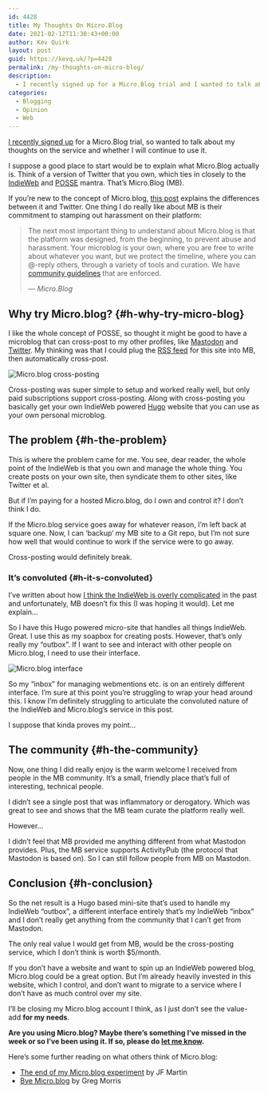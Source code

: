 ```yaml
---
id: 4428
title: My Thoughts On Micro.Blog
date: 2021-02-12T11:30:43+00:00
author: Kev Quirk
layout: post
guid: https://kevq.uk/?p=4428
permalink: /my-thoughts-on-micro-blog/
description:
  - I recently signed up for a Micro.Blog trial and I wanted to talk about my thoughts on the service and whether I will continue to use it.
categories:
  - Blogging
  - Opinion
  - Web
---
```

<p class="medium">
  <a href="https://micro.blog" target="_blank" rel="noreferrer noopener">I recently signed up</a> for a Micro.Blog trial, so wanted to talk about my thoughts on the service and whether I will continue to use it.
</p>

I suppose a good place to start would be to explain what Micro.Blog actually is. Think of a version of Twitter that you own, which ties in closely to the [IndieWeb](https://kevq.uk/implementing-the-indieweb-into-my-website/) and <a href="https://indieweb.org/POSSE" target="_blank" rel="noreferrer noopener">POSSE</a> mantra. That&#8217;s Micro.Blog (MB).

If you&#8217;re new to the concept of Micro.blog, <a href="https://help.micro.blog/2018/twitter-differences/" target="_blank" rel="noreferrer noopener">this post</a> explains the differences between it and Twitter. One thing I do really like about MB is their commitment to stamping out harassment on their platform:

<blockquote class="wp-block-quote">
  <p>
    The next most important thing to understand about Micro.blog is that the platform was designed, from the beginning, to prevent abuse and harassment. Your microblog is your own, where you are free to write about whatever you want, but we protect the timeline, where you can @-reply others, through a variety of tools and curation. We have <a href="https://help.micro.blog/2017/community-guidelines/">community guidelines</a> that are enforced.
  </p>

  <cite>&#8212; Micro.Blog</cite>
</blockquote>

## Why try Micro.blog? {#h-why-try-micro-blog}

I like the whole concept of POSSE, so thought it might be good to have a microblog that can cross-post to my other profiles, like <a href="https://fosstodon.org/@kev" target="_blank" rel="noreferrer noopener">Mastodon</a> and <a href="https://twitter.com/kevquirk" target="_blank" rel="noreferrer noopener">Twitter</a>. My thinking was that I could plug the [RSS feed](https://kevq.uk/rss-feeds/) for this site into MB, then automatically cross-post.

<img loading="lazy" width="785" height="657" src="/assets/images/wp-images/2021/02/micro-blog-cross-posting.png" alt="Micro.blog cross-posting" class="wp-image-4475" srcset="/assets/images/wp-images/2021/02/micro-blog-cross-posting.png 785w, /assets/images/wp-images/2021/02/micro-blog-cross-posting-610x511.png 610w, /assets/images/wp-images/2021/02/micro-blog-cross-posting-768x643.png 768w" sizes="(max-width: 785px) 100vw, 785px" />  

Cross-posting was super simple to setup and worked really well, but only paid subscriptions support cross-posting. Along with cross-posting you basically get your own IndieWeb powered <a href="https://gohugo.io/" target="_blank" rel="noreferrer noopener">Hugo</a> website that you can use as your own personal microblog.

## The problem {#h-the-problem}

This is where the problem came for me. You see, dear reader, the whole point of the IndieWeb is that you own and manage the whole thing. You create posts on your own site, then syndicate them to other sites, like Twitter et al.

<p class="medium">
  But if I&#8217;m paying for a hosted Micro.blog, do I own and control it? I don&#8217;t think I do.
</p>

If the Micro.blog service goes away for whatever reason, I&#8217;m left back at square one. Now, I can &#8216;backup&#8217; my MB site to a Git repo, but I&#8217;m not sure how well that would continue to work if the service were to go away.

Cross-posting would definitely break.

### It&#8217;s convoluted {#h-it-s-convoluted}

I&#8217;ve written about how [I think the IndieWeb is overly complicated](https://kevq.uk/removing-support-for-the-indieweb/) in the past and unfortunately, MB doesn&#8217;t fix this (I was hoping it would). Let me explain&#8230;

So I have this Hugo powered micro-site that handles all things IndieWeb. Great. I use this as my soapbox for creating posts. However, that&#8217;s only really my &#8220;outbox&#8221;. If I want to see and interact with other people on Micro.blog, I need to use their interface.

<img loading="lazy" width="970" height="728" src="/assets/images/wp-images/2021/02/micro.blog-ui-1.png" alt="Micro.blog interface" class="wp-image-4480" srcset="/assets/images/wp-images/2021/02/micro.blog-ui-1.png 970w, /assets/images/wp-images/2021/02/micro.blog-ui-1-610x458.png 610w, /assets/images/wp-images/2021/02/micro.blog-ui-1-768x576.png 768w" sizes="(max-width: 970px) 100vw, 970px" />  

So my &#8220;inbox&#8221; for managing webmentions etc. is on an entirely different interface. I&#8217;m sure at this point you&#8217;re struggling to wrap your head around this. I know I&#8217;m definitely struggling to articulate the convoluted nature of the IndieWeb and Micro.blog&#8217;s service in this post.

I suppose that kinda proves my point&#8230;

## The community {#h-the-community}

Now, one thing I did really enjoy is the warm welcome I received from people in the MB community. It&#8217;s a small, friendly place that&#8217;s full of interesting, technical people.

I didn&#8217;t see a single post that was inflammatory or derogatory. Which was great to see and shows that the MB team curate the platform really well.

<p class="medium">
  However&#8230;
</p>

I didn&#8217;t feel that MB provided me anything different from what Mastodon provides. Plus, the MB service supports ActivityPub (the protocol that Mastodon is based on). So I can still follow people from MB on Mastodon.

## Conclusion {#h-conclusion}

So the net result is a Hugo based mini-site that&#8217;s used to handle my IndieWeb &#8220;outbox&#8221;, a different interface entirely that&#8217;s my IndieWeb &#8220;inbox&#8221; and I don&#8217;t really get anything from the community that I can&#8217;t get from Mastodon.

The only real value I would get from MB, would be the cross-posting service, which I don&#8217;t think is worth $5/month.

If you don&#8217;t have a website and want to spin up an IndieWeb powered blog, Micro.blog could be a great option. But I&#8217;m already heavily invested in this website, which I control, and don&#8217;t want to migrate to a service where I don&#8217;t have as much control over my site.

I&#8217;ll be closing my Micro.blog account I think, as I just don&#8217;t see the value-add **for my needs**.

**Are you using Micro.blog? Maybe there&#8217;s something I&#8217;ve missed in the week or so I&#8217;ve been using it. If so, please do [let me know](/contact).**

Here&#8217;s some further reading on what others think of Micro.blog:

  * <a href="https://numericcitizen.me/2019/12/17/the-end-of-my-micro-blog-experiment" target="_blank" rel="noreferrer noopener">The end of my Micro.blog experiment</a> by JF Martin
  * <a href="https://gr36.com/bye-micro-blog/" target="_blank" rel="noreferrer noopener">Bye Micro.blog</a> by Greg Morris
